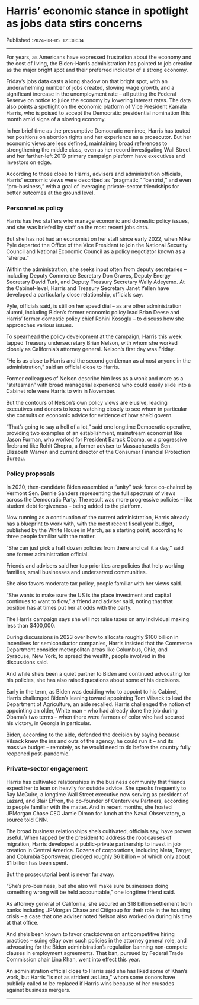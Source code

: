 # Harris’ economic stance in spotlight as jobs data stirs concerns

Published :`2024-08-05 12:30:34`

---

For years, as Americans have expressed frustration about the economy and the cost of living, the Biden-Harris administration has pointed to job creation as the major bright spot and their preferred indicator of a strong economy.

Friday’s jobs data casts a long shadow on that bright spot, with an underwhelming number of jobs created, slowing wage growth, and a significant increase in the unemployment rate – all putting the Federal Reserve on notice to juice the economy by lowering interest rates. The data also points a spotlight on the economic platform of Vice President Kamala Harris, who is poised to accept the Democratic presidential nomination this month amid signs of a slowing economy.

In her brief time as the presumptive Democratic nominee, Harris has touted her positions on abortion rights and her experience as a prosecutor. But her economic views are less defined, maintaining broad references to strengthening the middle class, even as her record investigating Wall Street and her farther-left 2019 primary campaign platform have executives and investors on edge.

According to those close to Harris, advisers and administration officials, Harris’ economic views were described as “pragmatic,” “centrist,” and even “pro-business,” with a goal of leveraging private-sector friendships for better outcomes at the ground level.

### Personnel as policy

Harris has two staffers who manage economic and domestic policy issues, and she was briefed by staff on the most recent jobs data.

But she has not had an economist on her staff since early 2022, when Mike Pyle departed the Office of the Vice President to join the National Security Council and National Economic Council as a policy negotiator known as a “sherpa.”

Within the administration, she seeks input often from deputy secretaries – including Deputy Commerce Secretary Don Graves, Deputy Energy Secretary David Turk, and Deputy Treasury Secretary Wally Adeyemo. At the Cabinet-level, Harris and Treasury Secretary Janet Yellen have developed a particularly close relationship, officials say.

Pyle, officials said, is still on her speed dial – as are other administration alumni, including Biden’s former economic policy lead Brian Deese and Harris’ former domestic policy chief Rohini Kosoglu – to discuss how she approaches various issues.

To spearhead the policy development at the campaign, Harris this week tapped Treasury undersecretary Brian Nelson, with whom she worked closely as California’s attorney general. Nelson’s first day was Friday.

“He is as close to Harris and the second gentleman as almost anyone in the administration,” said an official close to Harris.

Former colleagues of Nelson describe him less as a wonk and more as a “statesman” with broad managerial experience who could easily slide into a Cabinet role were Harris to win in November.

But the contours of Nelson’s own policy views are elusive, leading executives and donors to keep watching closely to see whom in particular she consults on economic advice for evidence of how she’d govern.

“That’s going to say a hell of a lot,” said one longtime Democratic operative, providing two examples of an establishment, mainstream economist like Jason Furman, who worked for President Barack Obama, or a progressive firebrand like Rohit Chopra, a former adviser to Massachusetts Sen. Elizabeth Warren and current director of the Consumer Financial Protection Bureau.

### Policy proposals

In 2020, then-candidate Biden assembled a “unity” task force co-chaired by Vermont Sen. Bernie Sanders representing the full spectrum of views across the Democratic Party. The result was more progressive policies – like student debt forgiveness – being added to the platform.

Now running as a continuation of the current administration, Harris already has a blueprint to work with, with the most recent fiscal year budget, published by the White House in March, as a starting point, according to three people familiar with the matter.

“She can just pick a half dozen policies from there and call it a day,” said one former administration official.

Friends and advisers said her top priorities are policies that help working families, small businesses and underserved communities.

She also favors moderate tax policy, people familiar with her views said.

“She wants to make sure the US is the place investment and capital continues to want to flow,” a friend and adviser said, noting that that position has at times put her at odds with the party.

The Harris campaign says she will not raise taxes on any individual making less than $400,000.

During discussions in 2023 over how to allocate roughly $100 billion in incentives for semiconductor companies, Harris insisted that the Commerce Department consider metropolitan areas like Columbus, Ohio, and Syracuse, New York, to spread the wealth, people involved in the discussions said.

And while she’s been a quiet partner to Biden and continued advocating for his policies, she has also raised questions about some of his decisions.

Early in the term, as Biden was deciding who to appoint to his Cabinet, Harris challenged Biden’s leaning toward appointing Tom Vilsack to lead the Department of Agriculture, an aide recalled. Harris challenged the notion of appointing an older, White man – who had already done the job during Obama’s two terms – when there were farmers of color who had secured his victory, in Georgia in particular.

Biden, according to the aide, defended the decision by saying because Vilsack knew the ins and outs of the agency, he could run it – and its massive budget – remotely, as he would need to do before the country fully reopened post-pandemic.

### Private-sector engagement

Harris has cultivated relationships in the business community that friends expect her to lean on heavily for outside advice. She speaks frequently to Ray McGuire, a longtime Wall Street executive now serving as president of Lazard, and Blair Effron, the co-founder of Centerview Partners, according to people familiar with the matter. And in recent months, she hosted JPMorgan Chase CEO Jamie Dimon for lunch at the Naval Observatory, a source told CNN.

The broad business relationships she’s cultivated, officials say, have proven useful. When tapped by the president to address the root causes of migration, Harris developed a public-private partnership to invest in job creation in Central America. Dozens of corporations, including Meta, Target, and Columbia Sportswear, pledged roughly $6 billion – of which only about $1 billion has been spent.

But the prosecutorial bent is never far away.

“She’s pro-business, but she also will make sure businesses doing something wrong will be held accountable,” one longtime friend said.

As attorney general of California, she secured an $18 billion settlement from banks including JPMorgan Chase and Citigroup for their role in the housing crisis – a case that one adviser noted Nelson also worked on during his time at that office.

And she’s been known to favor crackdowns on anticompetitive hiring practices – suing eBay over such policies in the attorney general role, and advocating for the Biden administration’s regulation banning non-compete clauses in employment agreements. That ban, pursued by Federal Trade Commission chair Lina Khan, went into effect this year.

An administration official close to Harris said she has liked some of Khan’s work, but Harris “is not as strident as Lina,” whom some donors have publicly called to be replaced if Harris wins because of her crusades against business mergers.

---

